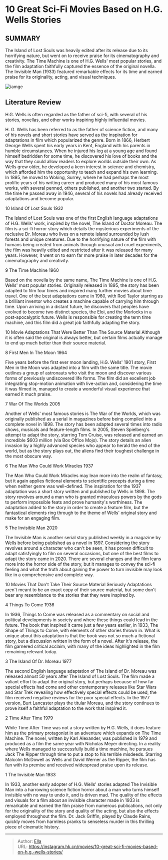 # 10 Great Sci-Fi Movies Based on H.G. Wells  Stories


## SUMMARY 


 The Island of Lost Souls was heavily edited after its release due to its horrifying nature, but went on to receive praise for its cinematography and creativity. 
 The Time Machine is one of H.G. Wells&#39; most popular stories, and the film adaptation faithfully captured the essence of the original novella. 
 The Invisible Man (1933) featured remarkable effects for its time and earned praise for its originality, acting, and visual techniques. 

![iamge](https://static1.srcdn.com/wordpress/wp-content/uploads/2024/01/hgwells.jpg)

## Literature Review

H.G. Wells is often regarded as the father of sci-fi, with several of his stories, novellas, and other works inspiring highly influential movies.




H. G. Wells has been referred to as the father of science fiction, and many of his novels and short stories have served as the inspiration for adaptations in film which popularized the genre. Born in 1866, Herbert George Wells spent his early years in Kent, England with his parents in humble circumstances. When he injured his leg at a young age and found himself bedridden for some time, he discovered his love of books and the way that they could allow readers to explore worlds outside their own.
As Wells grew older, he developed a keen interest in science and chemistry, which afforded him the opportunity to teach and expand his own learning. In 1895, he moved to Woking, Surrey, where he had perhaps the most prolific years of his writing career and produced many of his most famous works, with several penned, others published, and another two started. By the time he passed away in 1946, several of his novels had already received adaptations and become popular.









 








 10  Island Of Lost Souls 
1932
        

The Island of Lost Souls was one of the first English language adaptations of H.G. Wells&#39; work, inspired by the novel, The Island of Doctor Moreau. The film is a sci-fi horror story which details the mysterious experiments of the reclusive Dr. Moreau who lives on a remote island surrounded by lush forests and unique creatures. Due to the horrifying nature of the film with humans being created from animals through unusual and cruel experiments, the film was heavily edited and restricted after it was released for many years. However, it went on to earn far more praise in later decades for the cinematography and creativity.





 9  The Time Machine 
1960


 







Based on the novella by the same name, The Time Machine is one of H.G. Wells&#39; most popular stories. Originally released in 1895, the story has been adapted to film four times and inspired many further movies about time travel. One of the best adaptations came in 1960, with Rod Taylor starring as a brilliant inventor who creates a machine capable of carrying him through time. Upon arriving in a distant future, he discovers that peoples have evolved to become two distinct species, the Eloi, and the Morlocks in a post-apocalyptic future. Wells is responsible for creating the term time machine, and this film did a great job faithfully adapting the story.
            
 
 10 Movie Adaptations That Were Better Than The Source Material 
Although it is often said the original is always better, but certain films actually manage to end up much better than their source material.








 8  First Men In The Moon 
1964
        

Five years before the first ever moon landing, H.G. Wells&#39; 1901 story, First Men in the Moon was adapted into a film with the same title. The movie outlines a group of astronauts who visit the moon and discover various forms of previously undiscovered life forms. The film did an excellent job integrating stop-motion animation with live-action and, considering the time it was filmed in, managed to create a wonderful visual experience that earned it much praise.





 7  War Of The Worlds 
2005


 







Another of Wells&#39; most famous stories is The War of the Worlds, which was originally published as a serial in magazines before being compiled into a complete novel in 1898. The story has been adapted several times into radio shows, musicals and feature-length films. In 2005, Steven Spielberg&#39;s attempt to adapt the story, starring Tom Cruise, was released and earned an incredible $603 million (via Box Office Mojo). The story details an alien invasion by a highly advanced species who appear to herald the end of the world, but as the story plays out, the aliens find their toughest challenge in the most obscure way.





 6  The Man Who Could Work Miracles 
1937
        

The Man Who Could Work Miracles may lean more into the realm of fantasy, but it again applies fictional elements to scientific precepts during a time when neither genre was well-defined. The inspiration for the 1937 adaptation was a short story written and published by Wells in 1898. The story revolves around a man who is granted miraculous powers by the gods to perform impossible feats and prove humanity&#39;s worthiness. The adaptation added to the story in order to create a feature film, but the fantastical elements ring through to the theme of Wells&#39; original story and make for an engaging film.





 5  The Invisible Man 
2020
        

The Invisible Man is another serial story published weekly in a magazine by Wells before being published as a novel in 1897. Considering the story revolves around a character who can&#39;t be seen, it has proven difficult to adapt satisfyingly to film on several occasions, but one of the best films to adapt the story came in 2020. There are several changes and the film leans more into the horror side of the story, but it manages to convey the sci-fi feeling and what the truth about gaining the power to turn invisible may look like in a comprehensive and complete way.
            
 
 10 Movies That Don&#39;t Take Their Source Material Seriously 
Adaptations aren&#39;t meant to be an exact copy of their source material, but some don&#39;t bear any resemblance to the stories that they were inspired by.








 4  Things To Come 
1936
        

In 1936, Things to Come was released as a commentary on social and political developments in society and where these things could lead in the future. The book that inspired it came just a few years earlier, in 1933, The Shape of Things to Come, with elements of other stories thrown in. What is unique about this adaptation is that the book was not so much a fictional story, but a discussion written in the form of a novel. After it&#39;s release, the film garnered critical acclaim, with many of the ideas highlighted in the film remaining relevant today.





 3  The Island Of Dr. Moreau 
1977
        

The second English language adaptation of The Island of Dr. Moreau was released almost 50 years after The Island of Lost Souls. The film made a valiant effort to adapt the original story, but perhaps because of how far special effects had come and other contemporary releases like Star Wars and Star Trek revealing how effectively special effects could be used, the film received negative reviews for the poor special effects. In the 1977 version, Burt Lancaster plays the titular Moreau, and the story continues to prove itself a faithful adaptation to the work that inspired it.





 2  Time After Time 
1979
        

While Time After Time was not a story written by H.G. Wells, it does feature him as the primary protagonist in an adventure which expands on The Time Machine. The novel, written by Karl Alexander, was published in 1979 and produced as a film the same year with Nicholas Meyer directing. In a reality where Wells managed to successfully build a time machine, he pursues Jack The Ripper through time to put a stop to his terrible misdeeds. Starring Malcolm McDowell as Wells and David Werner as the Ripper, the film has fun with its premise and received widespread praise upon its release.





 1  The Invisible Man 
1933


 







In 1933, another early adopter of H.G. Wells&#39; stories adapted The Invisible Man into a harrowing science fiction horror about a man who turns himself invisible with no way to undo it, and is driven mad. The quality of the effects and visuals for a film about an invisible character made in 1933 is remarkable and earned the film praise from numerous publications, not only for the originality of the story and quality of the acting, but also the effects employed throughout the film. Dr. Jack Griffin, played by Claude Rains, quickly moves from harmless pranks to senseless murder in this thrilling piece of cinematic history. 

---

> Author: [Ella](https://instagram.hk.cn/)  
> URL: https://instagram.hk.cn/movies/10-great-sci-fi-movies-based-on-h.g.-wells-stories/  

